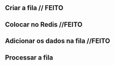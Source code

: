 ## Criar a fila // FEITO

## Colocar no Redis //FEITO

## Adicionar os dados na fila //FEITO

## Processar a fila